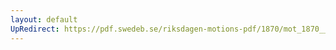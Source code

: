 ```yaml
---
layout: default
UpRedirect: https://pdf.swedeb.se/riksdagen-motions-pdf/1870/mot_1870__ak__00044/mot_1870__ak__00044_002.pdf
---
```

